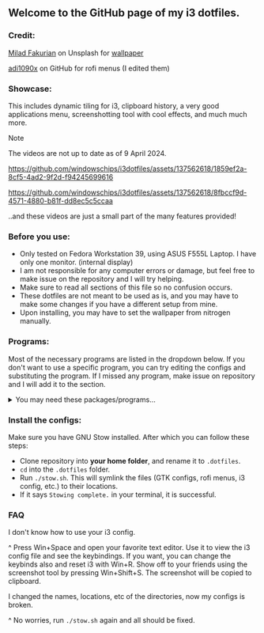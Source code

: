 ## Welcome to the GitHub page of my i3 dotfiles.
### Credit:
[Milad Fakurian](https://unsplash.com/@fakurian) on Unsplash for [wallpaper](https://unsplash.com/photos/a-black-and-white-photo-with-a-black-background-ek7Y_iOl3UQ)

[adi1090x](https://github.com/adi1090x/rofi) on GitHub for rofi menus (I edited them)
### Showcase:
This includes dynamic tiling for i3, clipboard history, a very good applications menu, screenshotting tool with cool effects, and much much more.

> [!NOTE]
> The videos are not up to date as of 9 April 2024.

https://github.com/windowschips/i3dotfiles/assets/137562618/1859ef2a-8cf5-4ad2-9f2d-f94245699616

https://github.com/windowschips/i3dotfiles/assets/137562618/8fbccf9d-4571-4880-b81f-dd8ec5c5ccaa

..and these videos are just a small part of the many features provided!
### Before you use:
- Only tested on Fedora Workstation 39, using ASUS F555L Laptop. I have only one monitor. (internal display)
- I am not responsible for any computer errors or damage, but feel free to make issue on the repository and I will try helping.
- Make sure to read all sections of this file so no confusion occurs.
- These dotfiles are not meant to be used as is, and you may have to make some changes if you have a different setup from mine.
- Upon installing, you may have to set the wallpaper from nitrogen manually.

### Programs:
Most of the necessary programs are listed in the dropdown below. If you don't want to use a specific program, you can try editing the configs and substituting the program. If I missed any program, make issue on repository and I will add it to the section.

<details><summary>You may need these packages/programs...</summary>

Necessary:
- i3
- kitty
- polybar
- xfce-polkit (some apps break without this)
- [twmn](https://github.com/sboli/twmn) (if you have a better alternative that can be customized to look like this, please make an issue and tell me about it)
- rofi (powermenu and app launcher)
- xss-lock (laptop shenanigans)
- systemd (systemctl needed) (also why the hate???)
- pulseaudio-utils (pactl needed)
- NetworkManager

Eyecandy / QoL:
- [autotiling](https://github.com/nwg-piotr/autotiling) (makes i3 behave like a dynamic tiling wm)
- picom (just install the latest package your distro provides)
- [unclutter-xfixes](https://github.com/Airblader/unclutter-xfixes) (autohide mouse cursor)
- [nitrogen](https://github.com/l3ib/nitrogen/) (wallpaper)
- maim (screenshot)
- xclip (screenshot copy)

Substitutable:
- [clipse](https://github.com/savedra1/clipse) (clipboard history)
- [shadower](https://github.com/n3oney/shadower) (fancy screenshot effects)
- xlock (xlockmore package)
- gnome-calendar (for date module of polybar)
- pavucontrol (for pulseaudio module of polybar)
- [bluetui](https://github.com/pythops/bluetui) (for bluetooth module of polybar)
- [tomato.c](https://github.com/gabrielzschmitz/Tomato.C) (for pomodoro module of polybar)
- light (if you have a better alternative that doesn't require root permissions and can have a minimum brightness limit, please make an issue and tell me about it)

For polybar autohide:
- xev
- xwininfo
- xdotool

Optionally you can install:
- neofetch
</details>

### Install the configs:
Make sure you have GNU Stow installed. After which you can follow these steps:
- Clone repository into **your home folder**, and rename it to `.dotfiles`.
- `cd` into the `.dotfiles` folder.
- Run `./stow.sh`. This will symlink the files (GTK configs, rofi menus, i3 config, etc.) to their locations.
- If it says `Stowing complete.` in your terminal, it is successful.
### FAQ
I don't know how to use your i3 config.

^ Press Win+Space and open your favorite text editor. Use it to view the i3 config file and see the keybindings. If you want, you can change the keybinds also and reset i3 with Win+R. Show off to your friends using the screenshot tool by pressing Win+Shift+S. The screenshot will be copied to clipboard.

I changed the names, locations, etc of the directories, now my configs is broken.

^ No worries, run `./stow.sh` again and all should be fixed.
